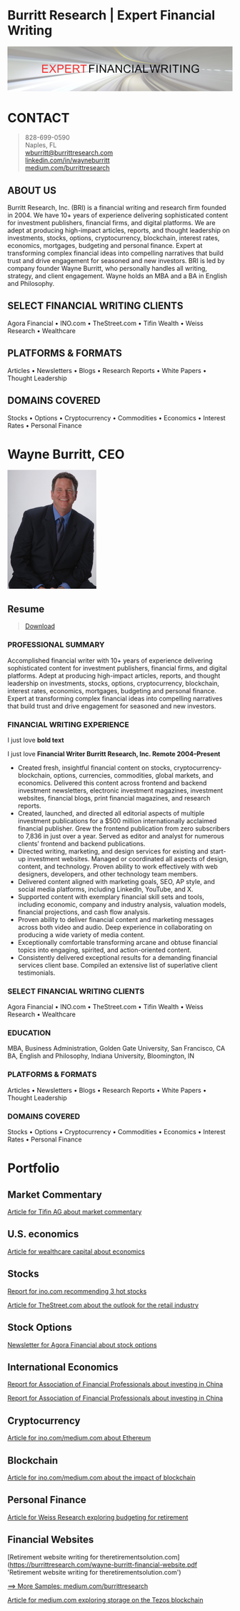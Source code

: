 # Burritt Research | Expert Financial Writing

<img src="github-cover-bri.png">

# CONTACT

> 828-699-0590<br>
> Naples, FL<br>
>[wburritt@burrittresearch.com](mailto:wburritt@burrittresearch.com?subject=Info)<br>
>[linkedin.com/in/wayneburritt](https://www.linkedin.com/in/wayneburritt)<br>
>[medium.com/burrittresearch](https://medium.com/burrittresearch)<br>

## ABOUT US

Burritt Research, Inc. (BRI) is a financial writing and research firm founded in 2004. We have 10+ years of experience delivering sophisticated content for investment publishers, financial firms, and digital platforms. We are adept at producing high-impact articles, reports, and thought leadership on investments, stocks, options, cryptocurrency, blockchain, interest rates, economics, mortgages, budgeting and personal finance. Expert at transforming complex financial ideas into compelling narratives that build trust and drive engagement for seasoned and new investors. BRI is led by company founder Wayne Burritt, who personally handles all writing, strategy, and client engagement. Wayne holds an MBA and a BA in English and Philosophy.

## SELECT FINANCIAL WRITING CLIENTS

Agora Financial • INO.com • TheStreet.com • Tifin Wealth • Weiss Research • Wealthcare

## PLATFORMS & FORMATS

Articles • Newsletters • Blogs • Research Reports • White Papers • Thought Leadership 

## DOMAINS COVERED

Stocks • Options • Cryptocurrency • Commodities • Economics • Interest Rates • Personal Finance

# Wayne Burritt, CEO

<img src="wayne-burritt-pic.jpg">

## Resume

> [Download](https://burrittresearch.com/wayne-burritt-resume.pdf)

### PROFESSIONAL SUMMARY

Accomplished financial writer with 10+ years of experience delivering sophisticated content for investment publishers, financial firms, and digital platforms. Adept at producing high-impact articles, reports, and thought leadership on investments, stocks, options, cryptocurrency, blockchain, interest rates, economics, mortgages, budgeting and personal finance. Expert at transforming complex financial ideas into compelling narratives that build trust and drive engagement for seasoned and new investors.

### FINANCIAL WRITING EXPERIENCE

I just love **bold text**

I just love **Financial Writer Burritt Research, Inc. Remote 2004–Present**

-	Created fresh, insightful financial content on stocks, cryptocurrency-blockchain, options, currencies, commodities, global markets, and economics. Delivered this content across frontend and backend investment newsletters, electronic investment magazines, investment websites, financial blogs, print financial magazines, and research reports.
-	Created, launched, and directed all editorial aspects of multiple investment publications for a $500 million internationally acclaimed financial publisher. Grew the frontend publication from zero subscribers to 7,836 in just over a year. Served as editor and analyst for numerous clients’ frontend and backend publications.
-	Directed writing, marketing, and design services for existing and start-up investment websites. Managed or coordinated all aspects of design, content, and technology. Proven ability to work effectively with web designers, developers, and other technology team members.
-	Delivered content aligned with marketing goals, SEO, AP style, and social media platforms, including LinkedIn, YouTube, and X.
-	Supported content with exemplary financial skill sets and tools, including economic, company and industry analysis, valuation models, financial projections, and cash flow analysis.
-	Proven ability to deliver financial content and marketing messages across both video and audio. Deep experience in collaborating on producing a wide variety of media content.
-	Exceptionally comfortable transforming arcane and obtuse financial topics into engaging, spirited, and action-oriented content.
-	Consistently delivered exceptional results for a demanding financial services client base. Compiled an extensive list of superlative client testimonials.

### SELECT FINANCIAL WRITING CLIENTS

Agora Financial • INO.com • TheStreet.com • Tifin Wealth • Weiss Research • Wealthcare

### EDUCATION

MBA, Business Administration, Golden Gate University, San Francisco, CA
BA, English and Philosophy, Indiana University, Bloomington, IN

### PLATFORMS & FORMATS

Articles • Newsletters • Blogs • Research Reports • White Papers • Thought Leadership 

### DOMAINS COVERED

Stocks • Options • Cryptocurrency • Commodities • Economics • Interest Rates • Personal Finance


# Portfolio<br>

## Market Commentary

[Article for Tifin AG about market commentary](https://burrittresearch.com/wayne-burritt-tifin-market-commentary.pdf 'Article for Tifin AG about market commentary')<br>

## U.S. economics

[Article for wealthcare capital about economics](https://burrittresearch.com/wayne-burritt-wealthcare-economic-commentary.pdf 'Article for wealthcare capital about economics')<br>

## Stocks

[Report for ino.com recommending 3 hot stocks](https://burrittresearch.com/wayne-burritt-report-3-hot-stocks-ino.pdf 'Report for ino.com recommending 3 hot stocks')<br>

[Article for TheStreet.com about the outlook for the retail industry](https://burrittresearch.com/wayne-burritt-the-street.pdf 'Article for TheStreet.com about the outlook for the retail industry')<br>

## Stock Options

[Newsletter for Agora Financial about stock options](https://burrittresearch.com/wayne-burritt-newsletter-agora-emo2.pdf 'Newsletter for Agora Financial about stock options')<br>

## International Economics

[Report for Association of Financial Professionals about investing in China](https://burrittresearch.com/wayne-burritt-china-investing.pdf 'Report for Association of Financial Professionals about investing in China')<br>

[Report for Association of Financial Professionals about investing in China](https://burrittresearch.com/wayne-burritt-china-investing.pdf 'Report for Association of Financial Professionals about investing in China')<br>

## Cryptocurrency

[Article for ino.com/medium.com about Ethereum](https://burrittresearch.com/wayne-burritt-article-buy-ethereum-today-medium.pdf 'Article for medium.com about Ethereum')<br>

## Blockchain

[Article for ino.com/medium.com about the impact of blockchain](https://burrittresearch.com/wayne-burritt-article-blockchain-will-reshape-medium.pdf 'Article for medium.com about the impact of blockchain')<br>

## Personal Finance

[Article for Weiss Research exploring budgeting for retirement](https://burrittresearch.com/wayne-burritt-article-money-and-markets.pdf 'Article for Weiss Research exploring budgeting for retirement')<br>

## Financial Websites

[Retirement website writing for theretirementsolution.com]
(https://burrittresearch.com/wayne-burritt-financial-website.pdf 'Retirement website writing for theretirementsolution.com')<br> 




[==> More Samples: medium.com/burrittresearch](https://medium.com/burrittresearch 'Medium Burritt Research')<br>

[Article for medium.com exploring storage on the Tezos blockchain](https://burrittresearch.com/wayne-burritt-article-heres-why-tezos-medium.pdf 'Article for medium.com exploring storage on the Tezos blockchain')<br><br>